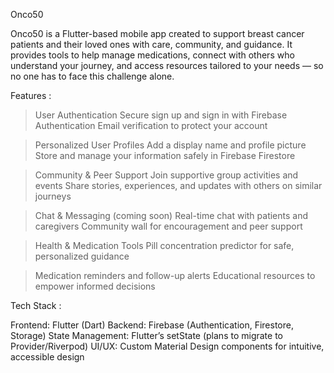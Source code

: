 Onco50

Onco50 is a Flutter-based mobile app created to support breast cancer patients and their loved ones with care, community, and guidance. It provides tools to help manage medications, connect with others who understand your journey, and access resources tailored to your needs — so no one has to face this challenge alone.

Features :

> User Authentication
Secure sign up and sign in with Firebase Authentication
Email verification to protect your account

> Personalized User Profiles
Add a display name and profile picture
Store and manage your information safely in Firebase Firestore

> Community & Peer Support
Join supportive group activities and events
Share stories, experiences, and updates with others on similar journeys

> Chat & Messaging (coming soon)
Real-time chat with patients and caregivers
Community wall for encouragement and peer support

> Health & Medication Tools
Pill concentration predictor for safe, personalized guidance

> Medication reminders and follow-up alerts
Educational resources to empower informed decisions


Tech Stack : 

Frontend: Flutter (Dart)
Backend: Firebase (Authentication, Firestore, Storage)
State Management: Flutter’s setState (plans to migrate to Provider/Riverpod)
UI/UX: Custom Material Design components for intuitive, accessible design
